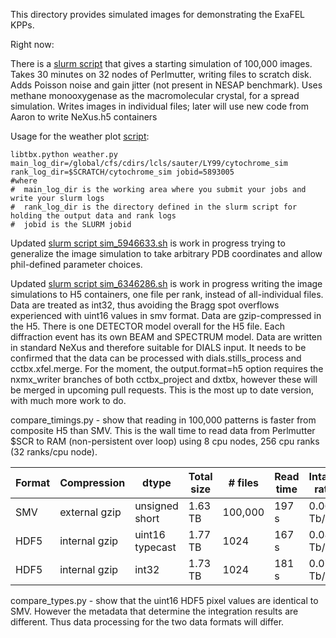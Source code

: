 This directory provides simulated images for demonstrating the ExaFEL KPPs.

Right now:

There is a [slurm script](./sim_5893005.sh) that gives a starting simulation of 100,000 images. 
Takes 30 minutes on 32 nodes of Perlmutter, writing files to scratch disk.
Adds Poisson noise and gain jitter (not present in NESAP benchmark).
Uses methane monooxygenase as the macromolecular crystal, for a spread simulation.
Writes images in individual files; later will use new code from Aaron to write NeXus.h5 containers


Usage for the weather plot [script](./weather.py): 
```
libtbx.python weather.py main_log_dir=/global/cfs/cdirs/lcls/sauter/LY99/cytochrome_sim rank_log_dir=$SCRATCH/cytochrome_sim jobid=5893005
#where
#  main_log_dir is the working area where you submit your jobs and write your slurm logs
#  rank_log_dir is the directory defined in the slurm script for holding the output data and rank logs
#  jobid is the SLURM jobid
```

Updated [slurm script sim_5946633.sh](./sim_5946633.sh) is work in progress trying to generalize the image simulation
to take arbitrary PDB coordinates and allow phil-defined parameter choices.

Updated [slurm script sim_6346286.sh](./sim_6346286.sh) is work in progress writing the image simulations to H5 containers,
one file per rank, instead of all-individual files.  Data are treated as int32, thus avoiding the Bragg spot overflows 
experienced with uint16 values in smv format.  Data are gzip-compressed in the H5.  There is one DETECTOR model overall
for the H5 file.  Each diffraction event has its own BEAM and SPECTRUM model.  Data are written in standard NeXus and therefore
suitable for DIALS input.  It needs to be confirmed that the data can be processed with dials.stills_process and cctbx.xfel.merge.
For the moment, the output.format=h5 option requires the nxmx_writer branches of both cctbx_project and dxtbx, however these 
will be merged in upcoming pull requests.
This is the most up to date version, with much more work to do.

compare_timings.py - show that reading in 100,000 patterns is faster from composite H5 than SMV.  This is the wall
time to read data from Perlmutter $SCR to RAM (non-persistent over loop) using 8 cpu nodes, 256 cpu ranks (32 ranks/cpu node).

| Format | Compression   | dtype           | Total size  | # files | Read time | Intake rate |
|--------|---------------|-----------------|-------------|---------|-----------|-------------|
| SMV    | external gzip | unsigned short  | 1.63 TB     | 100,000 | 197 s     | 0.066 Tb/s  |
| HDF5   | internal gzip | uint16 typecast | 1.77 TB     | 1024    | 167 s     | 0.085 Tb/s  |
| HDF5   | internal gzip | int32           | 1.73 TB     | 1024    | 181 s     | 0.076 Tb/s  |

compare_types.py - show that the uint16 HDF5 pixel values are identical to SMV.  However the metadata that determine 
the integration results are different.  Thus data processing for the two data formats will differ.






